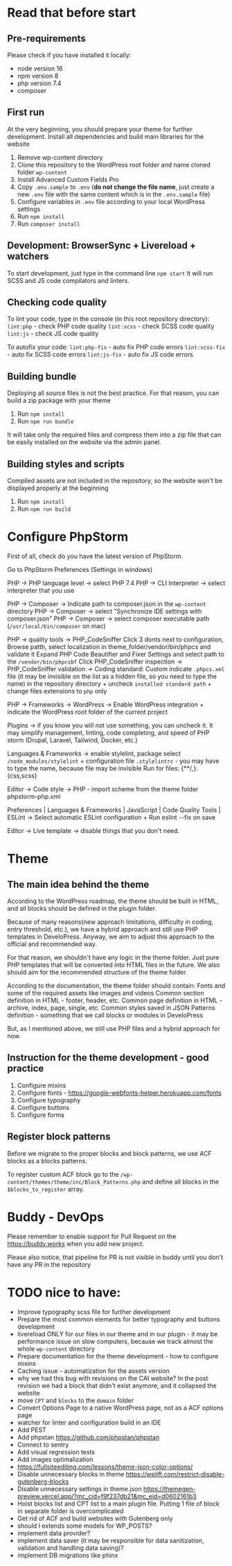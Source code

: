 # Read that before start

## Pre-requirements

Please check if you have installed it locally:

* node version 16
* npm version 8
* php version 7.4
* composer

## First run

At the very beginning, you should prepare your theme for further development. Install all dependencies and build main libraries for the website

1. Remove wp-content directory
2. Clone this repository to the WordPress root folder and name cloned folder `wp-content`
3. Install Advanced Custom Fields Pro
4. Copy `.env.sample` to `.env` (<b>do not change the file name</b>, just create a new `.env` file with the same content
   which is in the `.env.sample` file)
5. Configure variables in `.env` file according to your local WordPress settings
6. Run `npm install`
7. Run `composer install`

## Development: BrowserSync + Livereload + watchers

To start development, just type in the command line `npm start`
It will run SCSS and JS code compilators and linters.

## Checking code quality

To lint your code, type in the console (in this root repository directory):
`lint:php` - check PHP code quality
`lint:scss` - check SCSS code quality
`lint:js` - check JS code quality

To autofix your code:
`lint:php-fix` - auto fix PHP code errors
`lint:scss-fix` - auto fix SCSS code errors
`lint:js-fix` - auto fix JS code errors

## Building bundle

Deploying all source files is not the best practice. For that reason, you can build a zip package with your theme

1. Run `npm install`
2. Run `npm run bundle`

It will take only the required files and compress them into a zip file that can be easily installed on the website via
the admin panel.

## Building styles and scripts

Compiled assets are not included in the repository, so the website won't be displayed properly at the beginning

1. Run `npm install`
2. Run `npm run build`

# Configure PhpStorm
First of all, check do you have the latest version of PhpStorm.

Go to PhpStorm Preferences (Settings in windows)

PHP -> PHP language level -> select PHP 7.4
PHP -> CLI Interpreter -> select interpreter that you use

PHP -> Composer -> Indicate path to composer.json in the `wp-content` directory
PHP -> Composer -> select "Synchronize IDE settings with composer.json"
PHP -> Composer -> select composer executable path (`/usr/local/bin/composer` on mac)


PHP -> quality tools -> PHP_CodeSniffer
Click 3 donts next to configuration, Browse patth, select localization in theme_folder/vendor/bin/phpcs and validate it
Expand PHP Code Beautifier and Fixer Settings and select path to the `/vendor/bin/phpcsbf`
Click PHP_CodeSniffer inspection -> PHP_CodeSniffer validation -> Coding standard: Custom indicate `.phpcs.xml` file (it may be invisible on the list as a hidden file, so you need to type the name) in the repository directory + uncheck `installed standard path` + change files extensions to `php` only

PHP -> Frameworks -> WordPress -> Enable WordPress integration + indicate the WordPress root folder of the current project

Plugins -> if you know you will not use something, you can uncheck it. It may simplify management, linting, code completing, and speed of PHP storm (Drupal, Laravel, Tailwind, Docker, etc.)

Languages & Frameworks -> enable stylelint, package select `/node_modules/stylelint` + configuration file `.stylelintrc` - you may have to type the name, because file may be invisible
Run for files: {**/*,*}.{css,scss}

Editor -> Code style -> PHP - import scheme from the theme folder phpstorm-php.xml

Preferences | Languages & Frameworks | JavaScript | Code Quality Tools | ESLint -> Select automatic ESLint configuration + Run eslint --fix on save

Editor -> Live template -> disable things that you don't need.

# Theme

## The main idea behind the theme

According to the WordPress roadmap, the theme should be built in HTML, and all blocks should be defined in the plugin
folder.

Because of many reasons(new approach limitations, difficulty in coding, entry threshold, etc.), we have a hybrid
approach and still use PHP templates in DeveloPress. Anyway, we aim to adjust this approach to the official and
recommended way.

For that reason, we shouldn't have any logic in the theme folder. Just pure PHP templates that will be converted into
HTML files in the future.
We also should aim for the recommended structure of the theme folder.

According to the documentation, the theme folder should contain:
Fonts and some of the required assets like images and videos
Common section definition in HTML - footer, header, etc.
Common page definition in HTML - archive, index, page, single, etc.
Common styles saved in JSON
Patterns definition - something that we call blocks or modules in DeveloPress

But, as I mentioned above, we still use PHP files and a hybrid approach for now.

## Instruction for the theme development - good practice

1. Configure mixins
1. Configure fonts - https://google-webfonts-helper.herokuapp.com/fonts
1. Configure typography
1. Configure buttons
1. Configure forms

## Register block patterns

Before we migrate to the proper blocks and block patterns, we use ACF blocks as a blocks patterns.

To register custom ACF block go to the `/wp-content/themes/theme/inc/Block_Patterns.php` and define all blocks in
the `$blocks_to_register` array.

# Buddy - DevOps
Please remember to enable support for Pull Request on the https://buddy.works when you add new project.

Please also notice, that pipeline for PR is not visible in buddy until you don't have any PR in the repository


# TODO nice to have:
* Improve typography scss file for further development
* Prepare the most common elements for better typography and buttons development
* livereload ONLY for our files in our theme and in our plugin - it may be performance issue on slow computers, because we track almost the whole `wp-content` directory
* Prepare documentation for the theme development - how to configure mixins
* Caching issue - automatization for the assets version
* why we had this bug with revisions on the CAI website? In the post revision we had a block that didn't exist anymore, and it collapsed the website
* move `CPT` and `blocks` to the `domain` folder
* Convert Options Page to a native WordPress page, not as a ACF options page
* watcher for linter and configuration build in an IDE
* Add PEST
* Add phpstan https://github.com/phpstan/phpstan
* Connect to sentry
* Add visual regression tests
* Add images optimalization
* https://fullsiteediting.com/lessons/theme-json-color-options/
* Disable unnecessary blocks in theme https://wplift.com/restrict-disable-gutenberg-blocks
* Disable unnecessary settings in theme.json https://themegen-preview.vercel.app/?mc_cid=f9f237db21&mc_eid=d0602161b3
* Hoist blocks list and CPT list to a main plugin file. Putting 1 file of block in separate folder is overcomplicated
* Get rid of ACF and build websites with Gutenberg only
* should I extends some models for WP_POSTS?
* implement data provider?
* implement data saver (it may be responsible for data sanitization, validation and handling data saving)?
* implement DB migrations like phinx
